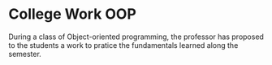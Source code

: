 # College Work OOP

During a class of Object-oriented programming, the professor has proposed to the students a work to pratice the fundamentals learned along the semester.

